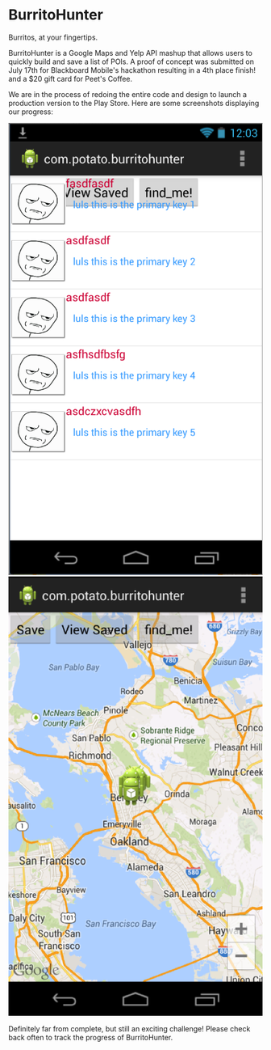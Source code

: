 BurritoHunter
=============

Burritos, at your fingertips.  

BurritoHunter is a Google Maps and Yelp API mashup that allows users to quickly build and save a list of POIs.  A proof of concept was submitted on July 17th for Blackboard Mobile's hackathon resulting in a 4th place finish!  and a $20 gift card for Peet's Coffee.

We are in the process of redoing the entire code and design to launch a production version to the Play Store.  Here are some screenshots displaying our progress:

![list](https://github.com/schyau/burritohunter/blob/master/previews/list817.png?raw=true)
![map](https://github.com/schyau/burritohunter/blob/master/previews/map817.png?raw=true)

Definitely far from complete, but still an exciting challenge!  Please check back often to track the progress of BurritoHunter.

